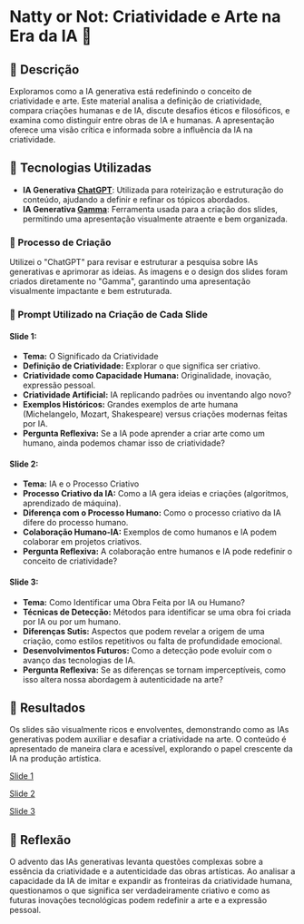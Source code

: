 # Natty or Not: Criatividade e Arte na Era da IA 🌌

## 📒 Descrição
Exploramos como a IA generativa está redefinindo o conceito de criatividade e arte. Este material analisa a definição de criatividade, compara criações humanas e de IA, discute desafios éticos e filosóficos, e examina como distinguir entre obras de IA e humanas. A apresentação oferece uma visão crítica e informada sobre a influência da IA na criatividade.

## 🤖 Tecnologias Utilizadas
- **IA Generativa [ChatGPT](https://chat.openai.com)**: Utilizada para roteirização e estruturação do conteúdo, ajudando a definir e refinar os tópicos abordados.
- **IA Generativa [Gamma](https://gamma.app)**: Ferramenta usada para a criação dos slides, permitindo uma apresentação visualmente atraente e bem organizada.

### 🧐 Processo de Criação
Utilizei o "ChatGPT" para revisar e estruturar a pesquisa sobre IAs generativas e aprimorar as ideias. As imagens e o design dos slides foram criados diretamente no "Gamma", garantindo uma apresentação visualmente impactante e bem estruturada.

### 📝 Prompt Utilizado na Criação de Cada Slide
#### Slide 1:
* **Tema:** O Significado da Criatividade
* **Definição de Criatividade:** Explorar o que significa ser criativo.
* **Criatividade como Capacidade Humana:** Originalidade, inovação, expressão pessoal.
* **Criatividade Artificial:** IA replicando padrões ou inventando algo novo?
* **Exemplos Históricos:** Grandes exemplos de arte humana (Michelangelo, Mozart, Shakespeare) versus criações modernas feitas por IA.
* **Pergunta Reflexiva:** Se a IA pode aprender a criar arte como um humano, ainda podemos chamar isso de criatividade?

#### Slide 2:
* **Tema:** IA e o Processo Criativo
* **Processo Criativo da IA:** Como a IA gera ideias e criações (algoritmos, aprendizado de máquina).
* **Diferença com o Processo Humano:** Como o processo criativo da IA difere do processo humano.
* **Colaboração Humano-IA:** Exemplos de como humanos e IA podem colaborar em projetos criativos.
* **Pergunta Reflexiva:** A colaboração entre humanos e IA pode redefinir o conceito de criatividade?

#### Slide 3:
* **Tema:** Como Identificar uma Obra Feita por IA ou Humano?
* **Técnicas de Detecção:** Métodos para identificar se uma obra foi criada por IA ou por um humano.
* **Diferenças Sutis:** Aspectos que podem revelar a origem de uma criação, como estilos repetitivos ou falta de profundidade emocional.
* **Desenvolvimentos Futuros:** Como a detecção pode evoluir com o avanço das tecnologias de IA.
* **Pergunta Reflexiva:** Se as diferenças se tornam imperceptíveis, como isso altera nossa abordagem à autenticidade na arte?

## 🚀 Resultados
Os slides são visualmente ricos e envolventes, demonstrando como as IAs generativas podem auxiliar e desafiar a criatividade na arte. O conteúdo é apresentado de maneira clara e acessível, explorando o papel crescente da IA na produção artística.

[Slide 1](https://github.com/user-attachments/files/16923579/O-Significado-da-Criatividade.pdf)

[Slide 2](https://github.com/user-attachments/files/16923580/IA-e-o-Processo-Criativo.pdf)

[Slide 3](https://github.com/user-attachments/files/16923581/Identificando-Obras-de-IA-ou-Humanas.pdf)

## 💭 Reflexão
O advento das IAs generativas levanta questões complexas sobre a essência da criatividade e a autenticidade das obras artísticas. Ao analisar a capacidade da IA de imitar e expandir as fronteiras da criatividade humana, questionamos o que significa ser verdadeiramente criativo e como as futuras inovações tecnológicas podem redefinir a arte e a expressão pessoal.
